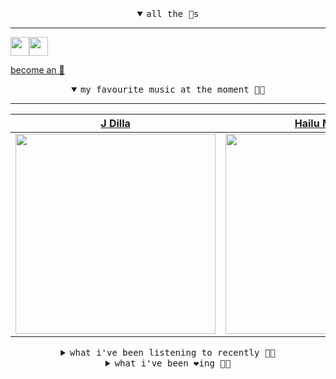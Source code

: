 <details open>

<summary align="center"><samp>all the 🥚s</samp></summary>
<hr />

<a href="https://github.com/pvinis"><img src="https://avatars.githubusercontent.com/u/100233?s=90&v=4" width="30" height="30" /><a href="https://github.com/maxPugh"><img src="https://avatars.githubusercontent.com/u/46350013?s=90&u=0a4fa85dd771891a2d293e910fa9ab51327cf434&v=4" width="30" height="30" />

<samp><a href="https://github.com/bitttttten/bitttttten/stargazers">become an 🥚</a></samp>

</details>

<details open>

<summary align="center"><samp>my favourite music at the moment 🎵🎶</samp></summary>
<hr />

<!-- toc -->

| [J Dilla](https://open.spotify.com/artist/0IVcLMMbm05VIjnzPkGCyp)                                                                                                | [Hailu Mergia](https://open.spotify.com/artist/0rsN9DKQhTCvkgbByOOBIm)                                                                                           | [Boards of Canada](https://open.spotify.com/artist/2VAvhf61GgLYmC6C8anyX1)                                                                                       | [Helena Deland](https://open.spotify.com/artist/0BJeP79i5wKgCqsEEiQ7G0)                                                                                          |
| ---------------------------------------------------------------------------------------------------------------------------------------------------------------- | ---------------------------------------------------------------------------------------------------------------------------------------------------------------- | ---------------------------------------------------------------------------------------------------------------------------------------------------------------- | ---------------------------------------------------------------------------------------------------------------------------------------------------------------- |
| [<img src="https://i.scdn.co/image/ab6761610000e5ebc68a069a1c70eca57b2828d2" width="320" height="auto">](https://open.spotify.com/artist/0IVcLMMbm05VIjnzPkGCyp) | [<img src="https://i.scdn.co/image/ab6761610000e5ebaa801ab673779a2f65db3060" width="320" height="auto">](https://open.spotify.com/artist/0rsN9DKQhTCvkgbByOOBIm) | [<img src="https://i.scdn.co/image/c0b33a8d211600d70dcda3077d6a582da34321b0" width="320" height="auto">](https://open.spotify.com/artist/2VAvhf61GgLYmC6C8anyX1) | [<img src="https://i.scdn.co/image/ab6761610000e5ebb6d9808dc2697b5c6b82f607" width="320" height="auto">](https://open.spotify.com/artist/0BJeP79i5wKgCqsEEiQ7G0) |

<!-- tocstop -->

</details>

<details>

<summary align="center"><samp>what i've been listening to recently 🎵🎶</samp></summary>
<hr />

<!-- toc -->

| [Dandelions<br />Kurt Vile](https://open.spotify.com/track/15ABFJbl41BsIKFWGKfmZ7)                                                                              | [Tizita<br />Hailu Mergia](https://open.spotify.com/track/1ZgQcxut2hLRZTrbM54fOV)                                                                               | [Last Days of Man on Earth<br />Urinals](https://open.spotify.com/track/5EtVtur5GH9nhTvrW8gmm9)                                                                 | [Dandelions<br />Kurt Vile](https://open.spotify.com/track/15ABFJbl41BsIKFWGKfmZ7)                                                                              |
| --------------------------------------------------------------------------------------------------------------------------------------------------------------- | --------------------------------------------------------------------------------------------------------------------------------------------------------------- | --------------------------------------------------------------------------------------------------------------------------------------------------------------- | --------------------------------------------------------------------------------------------------------------------------------------------------------------- |
| [<img src="https://i.scdn.co/image/ab6761610000e5eb4934590bfc380f61d2ca5a46" width="320" height="auto">](https://open.spotify.com/track/15ABFJbl41BsIKFWGKfmZ7) | [<img src="https://i.scdn.co/image/ab6761610000e5ebaa801ab673779a2f65db3060" width="320" height="auto">](https://open.spotify.com/track/1ZgQcxut2hLRZTrbM54fOV) | [<img src="https://i.scdn.co/image/ab67616d0000b273bc1f31c3bdbb019e1b48c8a0" width="320" height="auto">](https://open.spotify.com/track/5EtVtur5GH9nhTvrW8gmm9) | [<img src="https://i.scdn.co/image/ab6761610000e5eb4934590bfc380f61d2ca5a46" width="320" height="auto">](https://open.spotify.com/track/15ABFJbl41BsIKFWGKfmZ7) |

<!-- tocstop -->

</details>

<details>

<summary align="center"><samp>what i've been ❤️ing 🎵🎶</samp></summary>
<hr />

<!-- toc -->

| [Nan fon bwa<br />Melissa Laveaux](https://open.spotify.com/album/4dKXLRyASjmVovsT22FJHP)                                                                       | [Tizita<br />Hailu Mergia](https://open.spotify.com/album/1ZnIFpyujwO3wcL9na3vHE)                                                                               | [Yefkir Engurguro - Mixed<br />Maribou State](https://open.spotify.com/album/132x7s5otIdXjWqQqA0S4O)                                                            | [Yefikir Engurguro<br />Hailu Mergia](https://open.spotify.com/album/1ZnIFpyujwO3wcL9na3vHE)                                                                    |
| --------------------------------------------------------------------------------------------------------------------------------------------------------------- | --------------------------------------------------------------------------------------------------------------------------------------------------------------- | --------------------------------------------------------------------------------------------------------------------------------------------------------------- | --------------------------------------------------------------------------------------------------------------------------------------------------------------- |
| [<img src="https://i.scdn.co/image/ab67616d0000b2734fb0280cdfa015e1df672724" width="320" height="auto">](https://open.spotify.com/album/4dKXLRyASjmVovsT22FJHP) | [<img src="https://i.scdn.co/image/ab67616d0000b2737f678f8aca36a50d3b77509c" width="320" height="auto">](https://open.spotify.com/album/1ZnIFpyujwO3wcL9na3vHE) | [<img src="https://i.scdn.co/image/ab67616d0000b2739b30b4801056a67f1b198c94" width="320" height="auto">](https://open.spotify.com/album/132x7s5otIdXjWqQqA0S4O) | [<img src="https://i.scdn.co/image/ab67616d0000b2737f678f8aca36a50d3b77509c" width="320" height="auto">](https://open.spotify.com/album/1ZnIFpyujwO3wcL9na3vHE) |

<!-- tocstop -->

</details>
